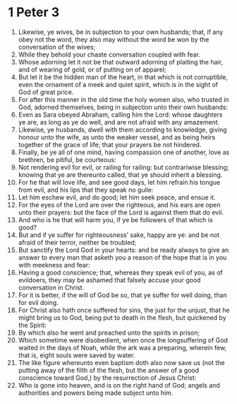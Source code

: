 ﻿# 1 Peter 3
1. Likewise, ye wives, be in subjection to your own husbands; that, if any obey not the word, they also may without the word be won by the conversation of the wives; 
2. While they behold your chaste conversation coupled with fear. 
3. Whose adorning let it not be that outward adorning of plaiting the hair, and of wearing of gold, or of putting on of apparel; 
4. But let it be the hidden man of the heart, in that which is not corruptible, even the ornament of a meek and quiet spirit, which is in the sight of God of great price. 
5. For after this manner in the old time the holy women also, who trusted in God, adorned themselves, being in subjection unto their own husbands: 
6. Even as Sara obeyed Abraham, calling him the Lord: whose daughters ye are, as long as ye do well, and are not afraid with any amazement. 
7. Likewise, ye husbands, dwell with them according to knowledge, giving honour unto the wife, as unto the weaker vessel, and as being heirs together of the grace of life; that your prayers be not hindered. 
8. Finally, be ye all of one mind, having compassion one of another, love as brethren, be pitiful, be courteous: 
9. Not rendering evil for evil, or railing for railing: but contrariwise blessing; knowing that ye are thereunto called, that ye should inherit a blessing. 
10. For he that will love life, and see good days, let him refrain his tongue from evil, and his lips that they speak no guile: 
11. Let him eschew evil, and do good; let him seek peace, and ensue it. 
12. For the eyes of the Lord are over the righteous, and his ears are open unto their prayers: but the face of the Lord is against them that do evil. 
13. And who is he that will harm you, if ye be followers of that which is good? 
14. But and if ye suffer for righteousness’ sake, happy are ye: and be not afraid of their terror, neither be troubled; 
15. But sanctify the Lord God in your hearts: and be ready always to give an answer to every man that asketh you a reason of the hope that is in you with meekness and fear: 
16. Having a good conscience; that, whereas they speak evil of you, as of evildoers, they may be ashamed that falsely accuse your good conversation in Christ. 
17. For it is better, if the will of God be so, that ye suffer for well doing, than for evil doing. 
18. For Christ also hath once suffered for sins, the just for the unjust, that he might bring us to God, being put to death in the flesh, but quickened by the Spirit: 
19. By which also he went and preached unto the spirits in prison; 
20. Which sometime were disobedient, when once the longsuffering of God waited in the days of Noah, while the ark was a preparing, wherein few, that is, eight souls were saved by water. 
21. The like figure whereunto even baptism doth also now save us (not the putting away of the filth of the flesh, but the answer of a good conscience toward God,) by the resurrection of Jesus Christ: 
22. Who is gone into heaven, and is on the right hand of God; angels and authorities and powers being made subject unto him. 
